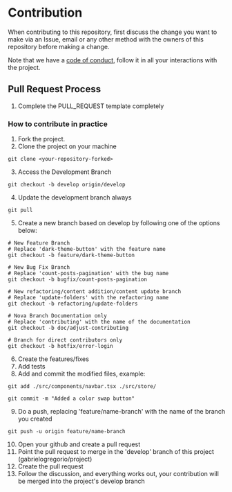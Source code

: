# Contribution

When contributing to this repository, first discuss the change you want to make via an Issue,
email or any other method with the owners of this repository before making a change.

Note that we have a [code of conduct](CODE-OF-CONDUCT.md), follow it in all your interactions with the project.

## Pull Request Process

1.  Complete the PULL_REQUEST template completely

### How to contribute in practice

1.  Fork the project.
2.  Clone the project on your machine

```shell
git clone <your-repository-forked>
```

3.  Access the Development Branch

```shell
git checkout -b develop origin/develop
```

4.  Update the development branch always

```shell
git pull
```

5.  Create a new branch based on develop by following one of the options below:

```shell
# New Feature Branch
# Replace 'dark-theme-button' with the feature name
git checkout -b feature/dark-theme-button

# New Bug Fix Branch
# Replace 'count-posts-pagination' with the bug name
git checkout -b bugfix/count-posts-pagination

# New refactoring/content addition/content update branch
# Replace 'update-folders' with the refactoring name
git checkout -b refactoring/update-folders

# Nova Branch Documentation only
# Replace 'contributing' with the name of the documentation
git checkout -b doc/adjust-contributing

# Branch for direct contributors only
git checkout -b hotfix/error-login
```

6.  Create the features/fixes
7.  Add tests
8.  Add and commit the modified files, example:

```shell
git add ./src/components/navbar.tsx ./src/store/

git commit -m "Added a color swap button"
```

9.  Do a push, replacing 'feature/name-branch' with the name of the branch you created

```shell
git push -u origin feature/name-branch
```

10.  Open your github and create a pull request
11.  Point the pull request to merge in the 'develop' branch of this project (gabrielogregorio/project)
12.  Create the pull request
13.  Follow the discussion, and everything works out, your contribution will be merged into the project's develop branch
